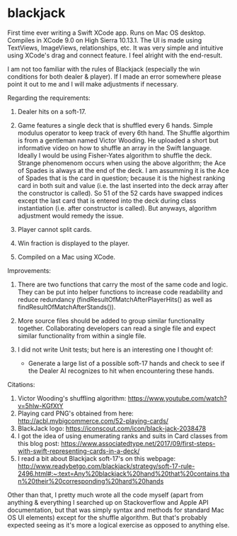 # blackjack

First time ever writing a Swift XCode app. Runs on Mac OS desktop. Compiles in XCode 9.0 on High Sierra 10.13.1. The UI is made using TextViews, ImageViews, relationships, etc. It was very simple and intuitive using XCode's drag and connect feature.
I feel alright with the end-result.

I am not too familiar with the rules of Blackjack (especially the win conditions for both dealer & player). If I made an error somewhere please point it out to me and I will make adjustments if necessary.

Regarding the requirements:

1. Dealer hits on a soft-17.

2. Game features a single deck that is shuffled every 6 hands. Simple modulus operator to keep track of every 6th hand. The Shuffle algorthim is from a gentleman named Victor Wooding. He uploaded a short but informative video on how to shuffle an array in the Swift language. Ideally I would be using Fisher-Yates algorithm to shuffle the deck. Strange phenomenom occurs when using the above algorithm; the Ace of Spades is always at the end of the deck. I am assumming it is the Ace of Spades that is the card in question; because it is the highest ranking card in both suit and value (i.e. the last inserted into the deck array after the constructor is called). So 51 of the 52 cards have swapped indices except the last card that is entered into the deck during class instantiation (i.e. after constructor is called). But anyways, algorithm adjustment would remedy the issue.

3. Player cannot split cards.

4. Win fraction is displayed to the player.

5. Compiled on a Mac using XCode.

Improvements:

1. There are two functions that carry the most of the same code and logic. They can be put into helper functions to increase code readability and reduce redundancy
(findResultOfMatchAfterPlayerHits() as well as findResultOfMatchAfterStands()).

2. More source files should be added to group similar functionality together. Collaborating developers can read a single file and expect similar functionality from within a single file.

3. I did not write Unit tests; but here is an interesting one I thought of:
    - Generate a large list of a possible soft-17 hands and check to see if the Dealer AI recognizes to hit when encountering these hands.

Citations:
 1. Victor Wooding's shuffling algorithm: https://www.youtube.com/watch?v=5hlw-KGfXtY
 2. Playing card PNG's obtained from here: http://acbl.mybigcommerce.com/52-playing-cards/
 3. BlackJack logo: https://iconscout.com/icon/black-jack-2038478
 4. I got the idea of using enumerating ranks and suits in Card classes from this blog post: https://www.associatedtype.net/2017/09/first-steps-with-swift-representing-cards-in-a-deck/
 5. I read a bit about Blackjack soft-17's on this webpage: http://www.readybetgo.com/blackjack/strategy/soft-17-rule-2496.html#:~:text=Any%20blackjack%20hand%20that%20contains,than%20their%20corresponding%20hard%20hands

Other than that, I pretty much wrote all the code myself (apart from anything & everything I searched up on Stackoverflow and Apple API documentation, but that was simply syntax and methods for standard Mac OS UI elements) except for the shuffle algorithm. But that's probably expected seeing as it's more a logical exercise as opposed to anything else.
